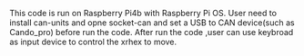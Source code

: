This code is run on Raspberry Pi4b with Raspberry Pi OS. User need to install can-units and opne socket-can and set a USB to CAN device(such as Cando_pro) before run the code. After run the code ,user can use keybroad as input device to control the xrhex to move.
